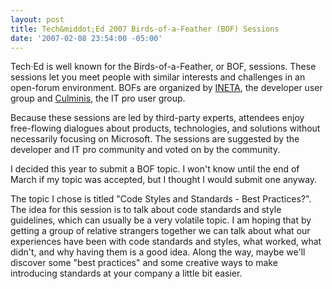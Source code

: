 ```yaml
---
layout: post
title: Tech&middot;Ed 2007 Birds-of-a-Feather (BOF) Sessions
date: '2007-02-08 23:54:00 -05:00'
---
```


Tech·Ed is well known for the Birds-of-a-Feather, or BOF, sessions. These sessions let you meet people with similar interests and challenges in an open-forum environment. BOFs are organized by [INETA](http://www.ineta.org), the developer user group and [Culminis](http://www.culminis.org), the IT pro user group.

Because these sessions are led by third-party experts, attendees enjoy free-flowing dialogues about products, technologies, and solutions without necessarily focusing on Microsoft. The sessions are suggested by the developer and IT pro community and voted on by the community.

I decided this year to submit a BOF topic. I won't know until the end of March if my topic was accepted, but I thought I would submit one anyway.

The topic I chose is titled "Code Styles and Standards - Best Practices?". The idea for this session is to talk about code standards and style guidelines, which can usually be a very volatile topic. I am hoping that by getting a group of relative strangers together we can talk about what our experiences have been with code standards and styles, what worked, what didn't, and why having them is a good idea. Along the way, maybe we'll discover some "best practices" and some creative ways to make introducing standards at your company a little bit easier.
